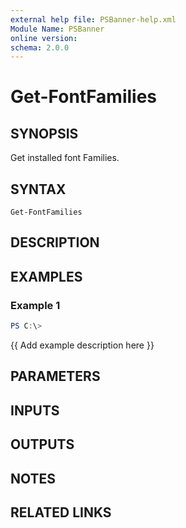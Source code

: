 ```yaml
---
external help file: PSBanner-help.xml
Module Name: PSBanner
online version:
schema: 2.0.0
---
```


# Get-FontFamilies

## SYNOPSIS
Get installed font Families.

## SYNTAX

```
Get-FontFamilies
```

## DESCRIPTION


## EXAMPLES

### Example 1
```powershell
PS C:\> 
```

{{ Add example description here }}

## PARAMETERS

## INPUTS

## OUTPUTS

## NOTES

## RELATED LINKS
